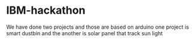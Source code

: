 # IBM-hackathon
We have done two projects and those are based on arduino
one project is smart dustbin and the another is solar panel that track sun light
